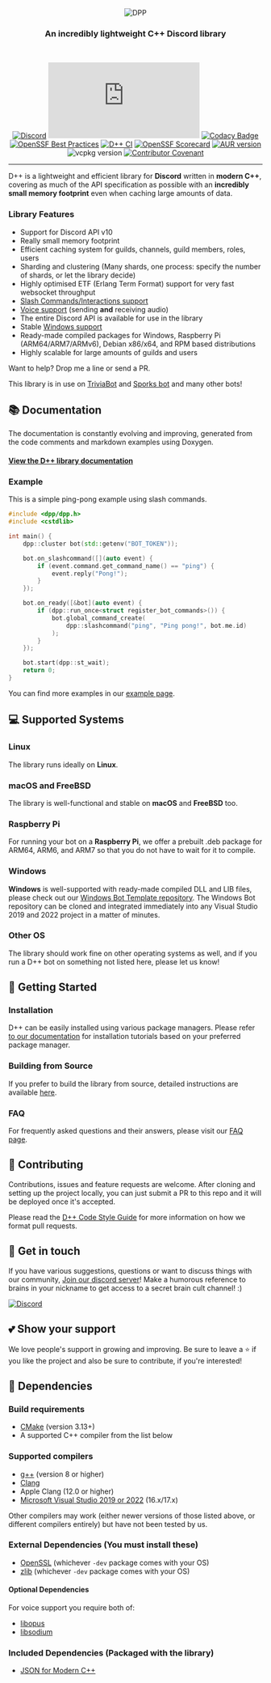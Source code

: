 <div align="center"><img src="docpages/DPP-markdown-logo.png" alt="DPP"/>
<h3>An incredibly lightweight C++ Discord library</h3>
<br />

[![Discord](https://img.shields.io/discord/825407338755653642?style=flat)](https://discord.gg/dpp)
![Downloads](https://dl.dpp.dev/dlcount.php)
[![Codacy Badge](https://app.codacy.com/project/badge/Grade/39b054c38bba411d9b25b39524016c9e)](https://www.codacy.com/gh/brainboxdotcc/DPP/dashboard?utm_source=github.com&amp;utm_medium=referral&amp;utm_content=brainboxdotcc/DPP&amp;utm_campaign=Badge_Grade) [![OpenSSF Best Practices](https://bestpractices.coreinfrastructure.org/projects/7726/badge)](https://bestpractices.coreinfrastructure.org/projects/7726)
[![D++ CI](https://github.com/brainboxdotcc/DPP/actions/workflows/ci.yml/badge.svg)](https://github.com/brainboxdotcc/DPP/actions/workflows/ci.yml)
[![OpenSSF Scorecard](https://api.securityscorecards.dev/projects/github.com/brainboxdotcc/DPP/badge)](https://securityscorecards.dev/viewer/?uri=github.com/brainboxdotcc/DPP)
[![AUR version](https://img.shields.io/aur/version/dpp)](https://aur.archlinux.org/packages/dpp)
![vcpkg version](https://img.shields.io/vcpkg/v/dpp)
[![Contributor Covenant](https://img.shields.io/badge/Contributor%20Covenant-2.1-4baaaa.svg)](CODE_OF_CONDUCT.md)

</div>

<hr />

D++ is a lightweight and efficient library for **Discord** written in **modern C++**, covering as much of the API specification as possible with an **incredibly small memory footprint** even when caching large amounts of data.

### Library Features

* Support for Discord API v10
* Really small memory footprint
* Efficient caching system for guilds, channels, guild members, roles, users
* Sharding and clustering (Many shards, one process: specify the number of shards, or let the library decide)
* Highly optimised ETF (Erlang Term Format) support for very fast websocket throughput
* [Slash Commands/Interactions support](https://dpp.dev/slashcommands.html)
* [Voice support](https://dpp.dev/soundboard.html) (sending **and** receiving audio)
* The entire Discord API is available for use in the library
* Stable [Windows support](https://dpp.dev/buildwindows.html)
* Ready-made compiled packages for Windows, Raspberry Pi (ARM64/ARM7/ARMv6), Debian x86/x64, and RPM based distributions
* Highly scalable for large amounts of guilds and users

Want to help? Drop me a line or send a PR.

This library is in use on [TriviaBot](https://triviabot.co.uk/) and [Sporks bot](https://sporks.gg) and many other bots!

## 📚 Documentation

The documentation is constantly evolving and improving, generated from the code comments and markdown examples using Doxygen.

#### [View the D++ library documentation](https://dpp.dev/)

### Example

This is a simple ping-pong example using slash commands.

```cpp
#include <dpp/dpp.h>
#include <cstdlib>

int main() {
	dpp::cluster bot(std::getenv("BOT_TOKEN"));

	bot.on_slashcommand([](auto event) {
		if (event.command.get_command_name() == "ping") {
			event.reply("Pong!");
		}
	});

	bot.on_ready([&bot](auto event) {
		if (dpp::run_once<struct register_bot_commands>()) {
			bot.global_command_create(
				dpp::slashcommand("ping", "Ping pong!", bot.me.id)
			);
		}
	});

	bot.start(dpp::st_wait);
	return 0;
}
```

You can find more examples in our [example page](https://dpp.dev/md_docpages_03_example_programs.html).

## 💻 Supported Systems

### Linux

The library runs ideally on **Linux**.

### macOS and FreeBSD

The library is well-functional and stable on **macOS** and **FreeBSD** too.

### Raspberry Pi

For running your bot on a **Raspberry Pi**, we offer a prebuilt .deb package for ARM64, ARM6, and ARM7 so that you do not have to wait for it to compile.

### Windows

**Windows** is well-supported with ready-made compiled DLL and LIB files, please check out our [Windows Bot Template repository](https://github.com/brainboxdotcc/windows-bot-template). The Windows Bot repository can be cloned and integrated immediately into any Visual Studio 2019 and 2022 project in a matter of minutes.

### Other OS

The library should work fine on other operating systems as well, and if you run a D++ bot on something not listed here, please let us know!

## 🔰 Getting Started

### Installation

D++ can be easily installed using various package managers. Please refer [to our documentation](https://dpp.dev/md_docpages_01_installing.html) for installation tutorials based on your preferred package manager.

### Building from Source

If you prefer to build the library from source, detailed instructions are available [here](https://dpp.dev/install-from-source.html).

### FAQ

For frequently asked questions and their answers, please visit our [FAQ page](https://dpp.dev/md_docpages_01_frequently_asked_questions.html).

## 🤝 Contributing

Contributions, issues and feature requests are welcome. After cloning and setting up the project locally, you can just submit a PR to this repo and it will be deployed once it's accepted.

Please read the [D++ Code Style Guide](https://dpp.dev/coding-standards.html) for more information on how we format pull requests.

## 💬 Get in touch

If you have various suggestions, questions or want to discuss things with our community, [Join our discord server](https://discord.gg/dpp)! Make a humorous reference to brains in your nickname to get access to a secret brain cult channel! :)

[![Discord](https://img.shields.io/discord/825407338755653642?style=flat)](https://discord.gg/dpp)

## 💕 Show your support

We love people's support in growing and improving. Be sure to leave a ⭐️ if you like the project and also be sure to contribute, if you're interested!

## 📂 Dependencies

### Build requirements

* [CMake](https://cmake.org/) (version 3.13+)
* A supported C++ compiler from the list below

### Supported compilers

* [g++](https://gcc.gnu.org) (version 8 or higher)
* [Clang](https://clang.llvm.org/)
* Apple Clang (12.0 or higher)
* [Microsoft Visual Studio 2019 or 2022](https://visualstudio.microsoft.com/downloads/) (16.x/17.x)

Other compilers may work (either newer versions of those listed above, or different compilers entirely) but have not been tested by us.

### External Dependencies (You must install these)

* [OpenSSL](https://openssl.org/) (whichever `-dev` package comes with your OS)
* [zlib](https://zlib.net) (whichever `-dev` package comes with your OS)

#### Optional Dependencies

For voice support you require both of:
* [libopus](https://www.opus-codec.org)
* [libsodium](https://libsodium.org/)

### Included Dependencies (Packaged with the library)

* [JSON for Modern C++](https://json.nlohmann.me/)